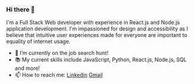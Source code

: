 ### Hi there 👋

I'm a Full Stack Web developer with experience in React.js and Node.js application development. I'm impassioned for design and accessibility as I believe that intuitive user experiences made for everyone are important to equality of internet usage.

- 🔭 I’m currently on the job search hunt!
- 📚 My current skills include JavaScript, Python, React.js, Node.js, SQL and more! 
- 📫 How to reach me: [Linkedin](https://www.linkedin.com/in/secoyawood)    [Gmail](mailto:zionywood@outlook.com)

